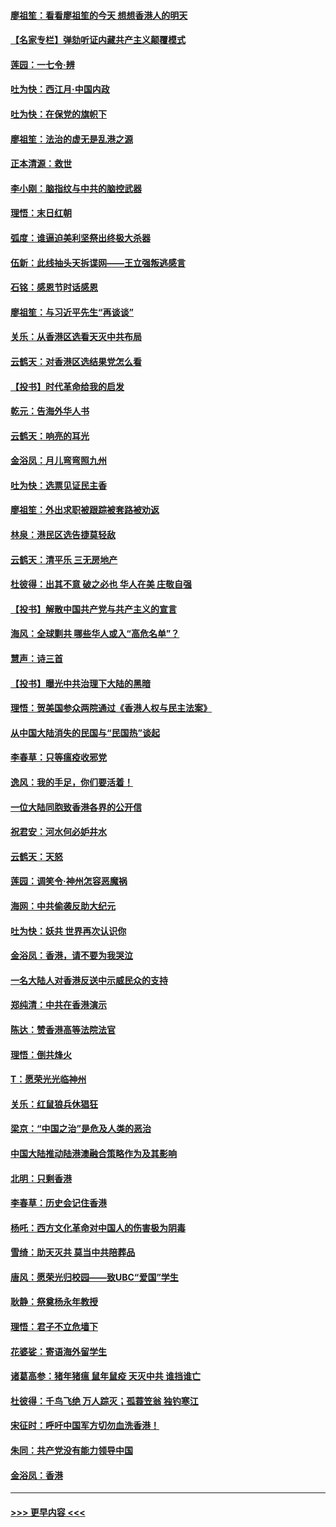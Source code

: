 #### [廖祖笙：看看廖祖笙的今天 想想香港人的明天](../pages/nsc993/n11693707.md?t=12020811) 
#### [【名家专栏】弹劾听证内藏共产主义颠覆模式](../pages/nsc993/n11693563.md?t=12020811) 
#### [莲园：一七令‧辨](../pages/nsc993/n11692558.md?t=12020811) 
#### [吐为快：西江月·中国内政](../pages/nsc993/n11692071.md?t=12020811) 
#### [吐为快：在保党的旗帜下](../pages/nsc993/n11691188.md?t=12020811) 
#### [廖祖笙：法治的虚无是乱港之源](../pages/nsc993/n11690605.md?t=12020811) 
#### [正本清源：救世](../pages/nsc993/n11689134.md?t=12020811) 
#### [李小刚：脑指纹与中共的脑控武器](../pages/nsc993/n11688900.md?t=12020811) 
#### [理悟：末日红朝](../pages/nsc993/n11688829.md?t=12020811) 
#### [弧度：谁逼迫美利坚祭出终极大杀器](../pages/nsc993/n11688735.md?t=12020811) 
#### [伍新：此线抽头天拆谍网——王立强叛逃感言](../pages/nsc993/n11687981.md?t=12020811) 
#### [石铭：感恩节时话感恩](../pages/nsc993/n11687568.md?t=12020811) 
#### [廖祖笙：与习近平先生“再谈谈”](../pages/nsc993/n11687005.md?t=12020811) 
#### [关乐：从香港区选看天灭中共布局](../pages/nsc993/n11686647.md?t=12020811) 
#### [云鹤天：对香港区选结果党怎么看](../pages/nsc993/n11686216.md?t=12020811) 
#### [【投书】时代革命给我的启发](../pages/nsc993/n11684287.md?t=12020811) 
#### [乾元：告海外华人书](../pages/nsc993/n11684044.md?t=12020811) 
#### [云鹤天：响亮的耳光](../pages/nsc993/n11684254.md?t=12020811) 
#### [金浴凤：月儿弯弯照九州](../pages/nsc993/n11684231.md?t=12020811) 
#### [吐为快：选票见证民主香](../pages/nsc993/n11684206.md?t=12020811) 
#### [廖祖笙：外出求职被跟踪被套路被劝返](../pages/nsc993/n11683874.md?t=12020811) 
#### [林泉：港民区选告捷莫轻敌](../pages/nsc993/n11683930.md?t=12020811) 
#### [云鹤天：清平乐 三无房地产](../pages/nsc993/n11681521.md?t=12020811) 
#### [杜彼得：出其不意 破之必也 华人在美 庄敬自强](../pages/nsc993/n11679554.md?t=12020811) 
#### [【投书】解散中国共产党与共产主义的宣言](../pages/nsc993/n11679177.md?t=12020811) 
#### [海风：全球剿共 哪些华人或入“高危名单”？](../pages/nsc993/n11678617.md?t=12020811) 
#### [慧声：诗三首](../pages/nsc993/n11678848.md?t=12020811) 
#### [【投书】曝光中共治理下大陆的黑暗](../pages/nsc993/n11678674.md?t=12020811) 
#### [理悟：贺美国参众两院通过《香港人权与民主法案》](../pages/nsc993/n11678104.md?t=12020811) 
#### [从中国大陆消失的民国与“民国热”谈起](../pages/nsc993/n11678075.md?t=12020811) 
#### [李春草：只等瘟疫收邪党](../pages/nsc993/n11677308.md?t=12020811) 
#### [逸风：我的手足，你们要活着！](../pages/nsc993/n11676352.md?t=12020811) 
#### [一位大陆同胞致香港各界的公开信](../pages/nsc993/n11675761.md?t=12020811) 
#### [祝君安：河水何必妒井水](../pages/nsc993/n11675746.md?t=12020811) 
#### [云鹤天：天怒](../pages/nsc993/n11675718.md?t=12020811) 
#### [莲园：调笑令‧神州怎容恶魔祸](../pages/nsc993/n11675648.md?t=12020811) 
#### [海网：中共偷袭反助大纪元](../pages/nsc993/n11673515.md?t=12020811) 
#### [吐为快：妖共 世界再次认识你](../pages/nsc993/n11673506.md?t=12020811) 
#### [金浴凤：香港，请不要为我哭泣](../pages/nsc993/n11673248.md?t=12020811) 
#### [一名大陆人对香港反送中示威民众的支持](../pages/nsc993/n11672615.md?t=12020811) 
#### [郑纯清：中共在香港演示](../pages/nsc993/n11670539.md?t=12020811) 
#### [陈达：赞香港高等法院法官](../pages/nsc993/n11669542.md?t=12020811) 
#### [理悟：倒共烽火](../pages/nsc993/n11668844.md?t=12020811) 
#### [T：愿荣光光临神州](../pages/nsc993/n11668421.md?t=12020811) 
#### [关乐：红鼠狼兵休猖狂](../pages/nsc993/n11668378.md?t=12020811) 
#### [梁京：“中国之治”是危及人类的恶治](../pages/nsc993/n11668328.md?t=12020811) 
#### [中国大陆推动陆港澳融合策略作为及其影响](../pages/nsc993/n11668157.md?t=12020811) 
#### [北明：只剩香港](../pages/nsc993/n11668002.md?t=12020811) 
#### [李春草：历史会记住香港](../pages/nsc993/n11667927.md?t=12020811) 
#### [杨吒：西方文化革命对中国人的伤害极为阴毒](../pages/nsc993/n11664521.md?t=12020811) 
#### [雪绮：助天灭共 莫当中共陪葬品](../pages/nsc993/n11662650.md?t=12020811) 
#### [唐风：愿荣光归校园——致UBC“爱国”学生](../pages/nsc993/n11662194.md?t=12020811) 
#### [耿静：祭奠杨永年教授](../pages/nsc993/n11662514.md?t=12020811) 
#### [理悟：君子不立危墙下](../pages/nsc993/n11662172.md?t=12020811) 
#### [花婆娑：寄语海外留学生](../pages/nsc993/n11662121.md?t=12020811) 
#### [诸葛高参：猪年猪瘟 鼠年鼠疫 天灭中共 谁挡谁亡](../pages/nsc993/n11661980.md?t=12020811) 
#### [杜彼得：千鸟飞绝 万人踪灭；孤蓑笠翁 独钓寒江](../pages/nsc993/n11661170.md?t=12020811) 
#### [宋征时：呼吁中国军方切勿血洗香港！](../pages/nsc993/n11415318.md?t=12020811) 
#### [朱同：共产党没有能力领导中国](../pages/nsc993/n11660421.md?t=12020811) 
#### [金浴凤：香港](../pages/nsc993/n11660419.md?t=12020811) 

----
#### [ >>> 更早内容 <<< ](../indexes/nsc993-earlier.md)

